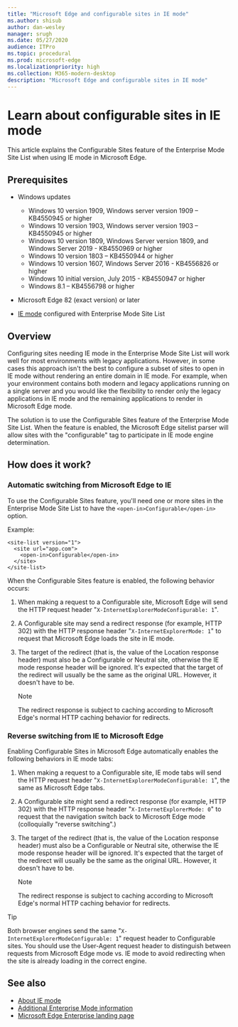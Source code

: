 ```yaml
---
title: "Microsoft Edge and configurable sites in IE mode"
ms.author: shisub
author: dan-wesley
manager: srugh
ms.date: 05/27/2020
audience: ITPro
ms.topic: procedural
ms.prod: microsoft-edge
ms.localizationpriority: high
ms.collection: M365-modern-desktop
description: "Microsoft Edge and configurable sites in IE mode"
---
```


# Learn about configurable sites in IE mode

This article explains the Configurable Sites feature of the Enterprise Mode Site List when using IE mode in Microsoft Edge.

## Prerequisites

- Windows updates

  - Windows 10 version 1909, Windows server version 1909 – KB4550945  or higher
  - Windows 10 version 1903, Windows server version 1903 – KB4550945  or higher
  - Windows 10 version 1809, Windows Server version 1809, and Windows Server 2019 - KB4550969 or higher
  - Windows 10 version 1803 – KB4550944 or higher
  - Windows 10 version 1607, Windows Server 2016 - KB4556826 or higher
  - Windows 10 initial version, July 2015 - KB4550947 or higher
  - Windows 8.1 – KB4556798 or higher

- Microsoft Edge 82 (exact version) or later
- [IE mode](https://aka.ms/iemodeonedge) configured with Enterprise Mode Site List

## Overview

Configuring sites needing IE mode in the Enterprise Mode Site List will work well for most environments with legacy applications. However, in some cases this approach isn't the best to configure a subset of sites to open in IE mode without rendering an entire domain in IE mode. For example, when your environment contains both modern and legacy applications running on a single server and you would like the flexibility to render only the legacy applications in IE mode and the remaining applications to render in Microsoft Edge mode.

The solution is to use the Configurable Sites feature of the Enterprise Mode Site List. When the feature is enabled, the Microsoft Edge sitelist parser will allow sites with the "configurable" tag to participate in IE mode engine determination.

## How does it work?

### Automatic switching from Microsoft Edge to IE

To use the Configurable Sites feature, you'll need one or more sites in the Enterprise Mode Site List to have the `<open-in>Configurable</open-in>` option.

Example:

```
<site-list version="1">
  <site url="app.com">
    <open-in>Configurable</open-in>
  </site>
</site-list>
```

When the Configurable Sites feature is enabled, the following behavior occurs:

1. When making a request to a Configurable site, Microsoft Edge will send the HTTP request header "`X-InternetExplorerModeConfigurable: 1`".
2. A Configurable site may send a redirect response (for example, HTTP 302) with the HTTP response header "`X-InternetExplorerMode: 1`" to request that Microsoft Edge loads the site in IE mode.
3. The target of the redirect (that is, the value of the Location response header) must also be a Configurable or Neutral site, otherwise the IE mode response header will be ignored. It's expected that the target of the redirect will usually be the same as the original URL. However, it doesn't have to be.

   > [!NOTE]
   > The redirect response is subject to caching according to Microsoft Edge's normal HTTP caching behavior for redirects.

### Reverse switching from IE to Microsoft Edge

Enabling Configurable Sites in Microsoft Edge automatically enables the following behaviors in IE mode tabs:

1. When making a request to a Configurable site, IE mode tabs will send the HTTP request header "`X-InternetExplorerModeConfigurable: 1`", the same as Microsoft Edge tabs.
2. A Configurable site might send a redirect response (for example, HTTP 302) with the HTTP response header "`X-InternetExplorerMode: 0`" to request that the navigation switch back to Microsoft Edge mode (colloquially "reverse switching".)
3. The target of the redirect (that is, the value of the Location response header) must also be a Configurable or Neutral site, otherwise the IE mode response header will be ignored. It's expected that the target of the redirect will usually be the same as the original URL. However, it doesn't have to be.

   > [!NOTE]
   > The redirect response is subject to caching according to Microsoft Edge's normal HTTP caching behavior for redirects.

> [!TIP]
> Both browser engines send the same "`X-InternetExplorerModeConfigurable: 1`" request header to Configurable sites. You should use the User-Agent request header to distinguish between requests from Microsoft Edge mode vs. IE mode to avoid redirecting when the site is already loading in the correct engine.

## See also

- [About IE mode](https://docs.microsoft.com/deployedge/edge-ie-mode)
- [Additional Enterprise Mode information](https://docs.microsoft.com/internet-explorer/ie11-deploy-guide/enterprise-mode-overview-for-ie11)
- [Microsoft Edge Enterprise landing page](https://aka.ms/EdgeEnterprise)